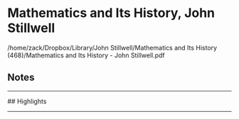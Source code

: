 # Mathematics and Its History, John Stillwell
/home/zack/Dropbox/Library/John Stillwell/Mathematics and Its History (468)/Mathematics and Its History - John Stillwell.pdf
## Notes
<hr>
## Highlights
<hr>
